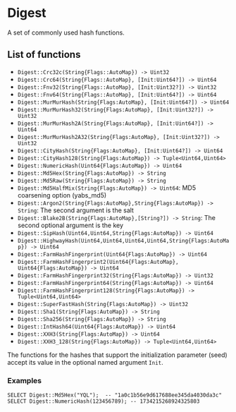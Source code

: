 # Digest

A set of commonly used hash functions.

## List of functions

* `Digest::Crc32c(String{Flags::AutoMap}) -> Uint32`
* `Digest::Crc64(String{Flags::AutoMap}, [Init:Uint64?]) -> Uint64`
* `Digest::Fnv32(String{Flags::AutoMap}, [Init:Uint32?]) -> Uint32`
* `Digest::Fnv64(String{Flags::AutoMap}, [Init:Uint64?]) -> Uint64`
* `Digest::MurMurHash(String{Flags:AutoMap}, [Init:Uint64?]) -> Uint64`
* `Digest::MurMurHash32(String{Flags:AutoMap}, [Init:Uint32?]) -> Uint32`
* `Digest::MurMurHash2A(String{Flags:AutoMap}, [Init:Uint64?]) -> Uint64`
* `Digest::MurMurHash2A32(String{Flags:AutoMap}, [Init:Uint32?]) -> Uint32`
* `Digest::CityHash(String{Flags:AutoMap}, [Init:Uint64?]) -> Uint64`
* `Digest::CityHash128(String{Flags:AutoMap}) -> Tuple<Uint64,Uint64>`
* `Digest::NumericHash(Uint64{Flags:AutoMap}) -> Uint64`
* `Digest::Md5Hex(String{Flags:AutoMap}) -> String`
* `Digest::Md5Raw(String{Flags:AutoMap}) -> String`
* `Digest::Md5HalfMix(String{Flags:AutoMap}) -> Uint64`: MD5 coarsening option (yabs_md5)
* `Digest::Argon2(String{Flags:AutoMap},String{Flags:AutoMap}) -> String`: The second argument is the salt
* `Digest::Blake2B(String{Flags:AutoMap},[String?]) -> String`: The second optional argument is the key
* `Digest::SipHash(Uint64,Uint64,String{Flags:AutoMap}) -> Uint64`
* `Digest::HighwayHash(Uint64,Uint64,Uint64,Uint64,String{Flags:AutoMap}) -> Uint64`
* `Digest::FarmHashFingerprint(Uint64{Flags:AutoMap}) -> Uint64`
* `Digest::FarmHashFingerprint2(Uint64{Flags:AutoMap}, Uint64{Flags:AutoMap}) -> Uint64`
* `Digest::FarmHashFingerprint32(String{Flags:AutoMap}) -> Uint32`
* `Digest::FarmHashFingerprint64(String{Flags:AutoMap}) -> Uint64`
* `Digest::FarmHashFingerprint128(String{Flags:AutoMap}) -> Tuple<Uint64,Uint64>`
* `Digest::SuperFastHash(String{Flags:AutoMap}) -> Uint32`
* `Digest::Sha1(String{Flags:AutoMap}) -> String`
* `Digest::Sha256(String{Flags:AutoMap}) -> String`
* `Digest::IntHash64(Uint64{Flags:AutoMap}) -> Uint64`
* `Digest::XXH3(String{Flags:AutoMap}) -> Uint64`
* `Digest::XXH3_128(String{Flags:AutoMap}) -> Tuple<Uint64,Uint64>`

The functions for the hashes that support the initialization parameter (seed) accept its value in the optional named argument `Init`.

### Examples

```yql
SELECT Digest::Md5Hex("YQL");  -- "1a0c1b56e9d617688ee345da4030da3c"
SELECT Digest::NumericHash(123456789); -- 1734215268924325803
```

